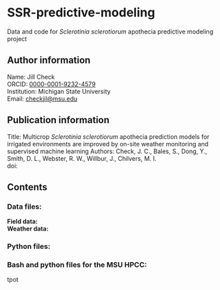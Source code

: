 # SSR-predictive-modeling

Data and code for *Sclerotinia sclerotiorum* apothecia predictive modeling project 

## Author information  
Name: Jill Check  
ORCID: [0000-0001-9232-4579](https://orcid.org/0000-0001-9232-4579)  
Institution: Michigan State University  
Email: checkjil@msu.edu  

## Publication information  
Title: Multicrop *Sclerotinia sclerotiorum* apothecia prediction models for irrigated environments are improved by on-site weather monitoring and supervised machine learning
Authors: Check, J. C., Bales, S., Dong, Y., Smith, D. L., Webster, R. W., Willbur, J., Chilvers, M. I.  
doi: <XXXX>  


## Contents
### Data files:  
**Field data:**  
**Weather data:**

### Python files:

### Bash and python files for the MSU HPCC:  
tpot
